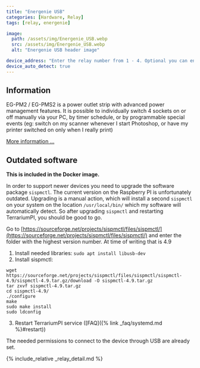 ```yaml
---
title: "Energenie USB"
categories: [Hardware, Relay]
tags: [relay, energenie]

image:
  path: /assets/img/Energenie_USB.webp
  src: /assets/img/Energenie_USB.webp
  alt: "Energenie USB header image"

device_address: "Enter the relay number from 1 - 4. Optional you can enter the Serial address of the board if you have multiple relay boards like: `1,0035685`"
device_auto_detect: true
---
```


## Information

EG-PM2 / EG-PMS2 is a power outlet strip with advanced power management features. It is possible to individually switch 4 sockets on or off manually via your PC, by timer schedule, or by programmable special events (eg: switch on my scanner whenever I start Photoshop, or have my printer switched on only when I really print)

[More information ...](https://energenie.com/item.aspx?id=7556)

## Outdated software

**This is included in the Docker image.**

In order to support newer devices you need to upgrade the software package `sispmctl`. The current version on the Raspberry PI is unfortunately outdated. Upgrading is a manual action, which will install a second `sispmctl` on your system on the location `/usr/local/bin/` which my software will automatically detect. So after upgrading `sispmctl` and restarting TerrariumPI, you should be good to go.

Go to [https://sourceforge.net/projects/sispmctl/files/sispmctl/](https://sourceforge.net/projects/sispmctl/files/sispmctl/) and enter the folder with the highest version number. At time of writing that is 4.9

1. Install needed libraries: `sudo apt install libusb-dev`
2. Install sispmctl:
```console
wget https://sourceforge.net/projects/sispmctl/files/sispmctl/sispmctl-4.9/sispmctl-4.9.tar.gz/download -O sispmctl-4.9.tar.gz
tar zxvf sispmctl-4.9.tar.gz
cd sispmctl-4.9/
./configure
make
sudo make install
sudo ldconfig
```
3. Restart TerrariumPI service ([FAQ]({% link _faq/systemd.md %}#restart))

The needed permissions to connect to the device through USB are already set.

{% include_relative _relay_detail.md %}
